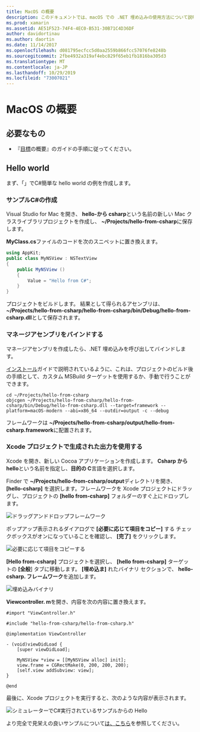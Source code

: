 ```yaml
---
title: MacOS の概要
description: このドキュメントでは、macOS での .NET 埋め込みの使用方法について説明します。 要件について説明し、マネージアセンブリをバインドし、生成された出力を Xcode プロジェクトで使用する方法を示すサンプルアプリケーションを示します。
ms.prod: xamarin
ms.assetid: AE51F523-74F4-4EC0-B531-30B71C4D36DF
author: davidortinau
ms.author: daortin
ms.date: 11/14/2017
ms.openlocfilehash: d081795ecfcc5d0aa2559b866fcc57076fe8248b
ms.sourcegitcommit: 2fbe4932a319af4ebc829f65eb1fb1816ba305d3
ms.translationtype: MT
ms.contentlocale: ja-JP
ms.lasthandoff: 10/29/2019
ms.locfileid: "73007021"
---
```

# <a name="getting-started-with-macos"></a>MacOS の概要

## <a name="what-you-will-need"></a>必要なもの

* 『[目標](~/tools/dotnet-embedding/get-started/objective-c/index.md)の概要』のガイドの手順に従ってください。

## <a name="hello-world"></a>Hello world

まず、「」でC#簡単な hello world の例を作成します。

### <a name="create-c-sample"></a>サンプルC#の作成

Visual Studio for Mac を開き、 **hello-から csharp**という名前の新しい Mac クラスライブラリプロジェクトを作成し、 **~/Projects/hello-from-csharp**に保存します。

**MyClass.cs**ファイルのコードを次のスニペットに置き換えます。

```csharp
using AppKit;
public class MyNSView : NSTextView
{
    public MyNSView ()
    {
        Value = "Hello from C#";
    }
}
```

プロジェクトをビルドします。 結果として得られるアセンブリは、 **~/Projects/hello-from-csharp/hello-from-csharp/bin/Debug/hello-from-csharp.dll**として保存されます。

### <a name="bind-the-managed-assembly"></a>マネージアセンブリをバインドする

マネージアセンブリを作成したら、.NET 埋め込みを呼び出してバインドします。

[インストール](~/tools/dotnet-embedding/get-started/install/install.md)ガイドで説明されているように、これは、プロジェクトのビルド後の手順として、カスタム MSBuild ターゲットを使用するか、手動で行うことができます。

```shell
cd ~/Projects/hello-from-csharp
objcgen ~/Projects/hello-from-csharp/hello-from-csharp/bin/Debug/hello-from-csharp.dll --target=framework --platform=macOS-modern --abi=x86_64 --outdir=output -c --debug
```

フレームワークは **~/Projects/hello-from-csharp/output/hello-from-csharp.framework**に配置されます。

### <a name="use-the-generated-output-in-an-xcode-project"></a>Xcode プロジェクトで生成された出力を使用する

Xcode を開き、新しい Cocoa アプリケーションを作成します。 **Csharp から hello**という名前を指定し、**目的の C**言語を選択します。

Finder で **~/Projects/hello-from-csharp/output**ディレクトリを開き、 **[hello-csharp]** を選択します。フレームワークを Xcode プロジェクトにドラッグし、プロジェクトの **[hello from-csharp]** フォルダーのすぐ上にドロップします。

![ドラッグアンドドロップフレームワーク](macos-images/hello-from-csharp-mac-drag-drop-framework.png)

ポップアップ表示されるダイアログで **[必要に応じて項目をコピー]** する チェックボックスがオンになっていることを確認し、 **[完了]** をクリックします。

![必要に応じて項目をコピーする](macos-images/hello-from-csharp-mac-copy-items-if-needed.png)

**[Hello from-csharp]** プロジェクトを選択し、 **[hello from-csharp]** ターゲットの **[全般**] タブに移動します。 **[埋め込ま]** れたバイナリ セクションで、 **hello-csharp. フレームワーク**を追加します。

![埋め込みバイナリ](macos-images/hello-from-csharp-mac-embedded-binaries.png)

**Viewcontroller. m**を開き、内容を次の内容に置き換えます。

```objc
#import "ViewController.h"

#include "hello-from-csharp/hello-from-csharp.h"

@implementation ViewController

- (void)viewDidLoad {
    [super viewDidLoad];
    
    MyNSView *view = [[MyNSView alloc] init];
    view.frame = CGRectMake(0, 200, 200, 200);
    [self.view addSubview: view];
}

@end
```

最後に、Xcode プロジェクトを実行すると、次のような内容が表示されます。

![シミュレーターでC#実行されているサンプルからの Hello](macos-images/hello-from-csharp-mac.png)

より完全で見栄えの良いサンプルについて[は、こちら](https://github.com/mono/Embeddinator-4000/tree/objc/samples/mac/weather)を参照してください。
